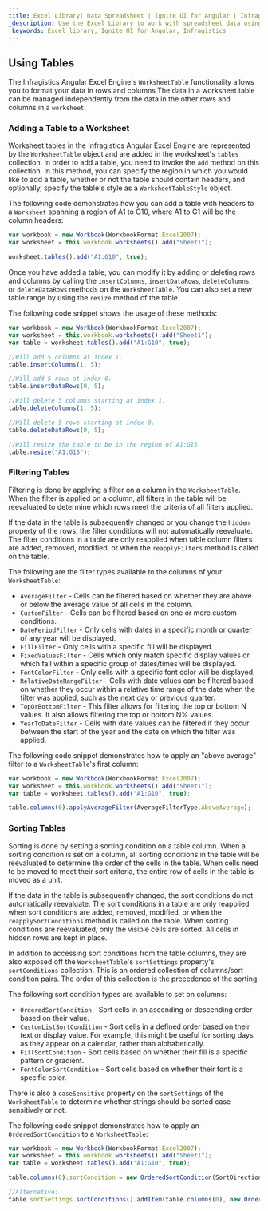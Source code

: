 ```yaml
---
title: Excel Library| Data Spreadsheet | Ignite UI for Angular | Infragistics
_description: Use the Excel Library to work with spreadsheet data using Microsoft Excel features. Easily transfer data from excel to your application. 
_keywords: Excel library, Ignite UI for Angular, Infragistics
---
```


## Using Tables

The Infragistics Angular Excel Engine's `WorksheetTable` functionality allows you to format your data in rows and columns The data in a worksheet table can be managed independently from the data in the other rows and columns in a `worksheet`.

<!--### Demo

<div class="sample-container loading" style="height: 500px">
    <iframe id="excel-library-overview-sample-iframe" src='{environment:demosBaseUrl}/excel-library/working-with-tables' width="100%" height="100%" seamless frameBorder="0" onload="onXPlatSampleIframeContentLoaded(this);"></iframe>
</div>-->

<div class="divider--half"></div>

### Adding a Table to a Worksheet

Worksheet tables in the Infragistics Angular Excel Engine are represented by the `WorksheetTable` object and are added in the worksheet's `tables` collection. In order to add a table, you need to invoke the `add` method on this collection. In this method, you can specify the region in which you would like to add a table, whether or not the table should contain headers, and optionally, specify the table's style as a `WorksheetTableStyle` object.

The following code demonstrates how you can add a table with headers to a `Worksheet` spanning a region of A1 to G10, where A1 to G1 will be the column headers:

```typescript
var workbook = new Workbook(WorkbookFormat.Excel2007);
var worksheet = this.workbook.worksheets().add("Sheet1");

worksheet.tables().add("A1:G10", true);
```

Once you have added a table, you can modify it by adding or deleting rows and columns by calling the `insertColumns`, `insertDataRows`, `deleteColumns`, or `deleteDataRows` methods on the `WorksheetTable`. You can also set a new table range by using the `resize` method of the table.

The following code snippet shows the usage of these methods:

```typescript
var workbook = new Workbook(WorkbookFormat.Excel2007);
var worksheet = this.workbook.worksheets().add("Sheet1");
var table = worksheet.tables().add("A1:G10", true);

//Will add 5 columns at index 1.
table.insertColumns(1, 5);

//Will add 5 rows at index 0.
table.insertDataRows(0, 5);

//Will delete 5 columns starting at index 1.
table.deleteColumns(1, 5);

//Will delete 5 rows starting at index 0.
table.deleteDataRows(0, 5);

//Will resize the table to be in the region of A1:G15.
table.resize("A1:G15");
```

### Filtering Tables

Filtering is done by applying a filter on a column in the `WorksheetTable`. When the filter is applied on a column, all filters in the table will be reevaluated to determine which rows meet the criteria of all filters applied.

If the data in the table is subsequently changed or you change the `hidden` property of the rows, the filter conditions will not automatically reevaluate. The filter conditions in a table are only reapplied when table column filters are added, removed, modified, or when the `reapplyFilters` method is called on the table.

The following are the filter types available to the columns of your `WorksheetTable`:

-   `AverageFilter` - Cells can be filtered based on whether they are above or below the average value of all cells in the column.
-   `CustomFilter` - Cells can be filtered based on one or more custom conditions.
-   `DatePeriodFilter` - Only cells with dates in a specific month or quarter of any year will be displayed.
-   `FillFilter` - Only cells with a specific fill will be displayed.
-   `FixedValuesFilter` - Cells which only match specific display values or which fall within a specific group of dates/times will be displayed.
-   `FontColorFilter` - Only cells with a specific font color will be displayed.
-   `RelativeDateRangeFilter` - Cells with date values can be filtered based on whether they occur within a relative time range of the date when the filter was applied, such as the next day or previous quarter.
-   `TopOrBottomFilter` - This filter allows for filtering the top or bottom N values. It also allows filtering the top or bottom N% values.
-   `YearToDateFilter` - Cells with date values can be filtered if they occur between the start of the year and the date on which the filter was applied.

The following code snippet demonstrates how to apply an "above average" filter to a `WorksheetTable`'s first column:

```typescript
var workbook = new Workbook(WorkbookFormat.Excel2007);
var worksheet = this.workbook.worksheets().add("Sheet1");
var table = worksheet.tables().add("A1:G10", true);

table.columns(0).applyAverageFilter(AverageFilterType.AboveAverage);
```

### Sorting Tables

Sorting is done by setting a sorting condition on a table column. When a sorting condition is set on a column, all sorting conditions in the table will be reevaluated to determine the order of the cells in the table. When cells need to be moved to meet their sort criteria, the entire row of cells in the table is moved as a unit.

If the data in the table is subsequently changed, the sort conditions do not automatically reevaluate. The sort conditions in a table are only reapplied when sort conditions are added, removed, modified, or when the `reapplySortConditions` method is called on the table. When sorting conditions are reevaluated, only the visible cells are sorted. All cells in hidden rows are kept in place.

In addition to accessing sort conditions from the table columns, they are also exposed off the `WorksheetTable`'s `sortSettings` property's `sortConditions` collection. This is an ordered collection of columns/sort condition pairs. The order of this collection is the precedence of the sorting.

The following sort condition types are available to set on columns:

-   `OrderedSortCondition` - Sort cells in an ascending or descending order based on their value.
-   `CustomListSortCondition` - Sort cells in a defined order based on their text or display value. For example, this might be useful for sorting days as they appear on a calendar, rather than alphabetically.
-   `FillSortCondition` - Sort cells based on whether their fill is a specific pattern or gradient.
-   `FontColorSortCondition` - Sort cells based on whether their font is a specific color.

There is also a `caseSensitive` property on the `sortSettings` of the `WorksheetTable` to determine whether strings should be sorted case sensitively or not.

The following code snippet demonstrates how to apply an `OrderedSortCondition` to a `WorksheetTable`:

```typescript
var workbook = new Workbook(WorkbookFormat.Excel2007);
var worksheet = this.workbook.worksheets().add("Sheet1");
var table = worksheet.tables().add("A1:G10", true);

table.columns(0).sortCondition = new OrderedSortCondition(SortDirection.Ascending);

//Alternative:
table.sortSettings.sortConditions().addItem(table.columns(0), new OrderedSortCondition(SortDirection.Ascending));
```

